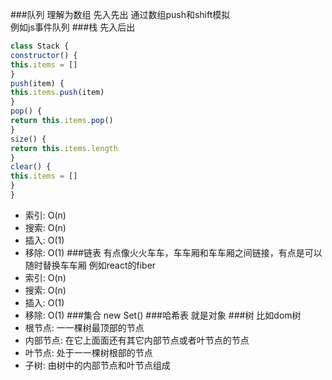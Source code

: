 ###队列
理解为数组 先入先出 通过数组push和shift模拟  
例如js事件队列
###栈
先入后出
```javascript
class Stack {
constructor() {
this.items = []
}
push(item) {
this.items.push(item)
}
pop() {
return this.items.pop()
}
size() {
return this.items.length
}
clear() {
this.items = []
}
}
```
 - 索引:  O(n)
 - 搜索:  O(n)
 - 插⼊:  O(1)
 - 移除:  O(1)
###链表
有点像⽕火⻋车，⻋车厢和⻋车厢之间链接，有点是可以随时替换⻋车厢
例如react的fiber
 - 索引:  O(n)
 - 搜索:  O(n)
 - 插⼊:  O(1)
 - 移除:  O(1)
###集合
new Set()
###哈希表
就是对象
###树
比如dom树
 - 根节点: ⼀一棵树最顶部的节点
 - 内部节点: 在它上⾯面还有其它内部节点或者叶节点的节点
 - 叶节点: 处于⼀一棵树根部的节点
 - 子树: 由树中的内部节点和叶节点组成